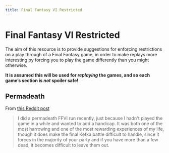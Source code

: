 ```yaml
---
title: Final Fantasy VI Restricted
---
```


# Final Fantasy VI Restricted

The aim of this resource is to provide suggestions for enforcing restrictions on a play through of a Final Fantasy game, in order to make replays more interesting by forcing you to play the game differently than you might otherwise.

**It is assumed this will be used for *replaying* the games, and so each game’s section is *not* spoiler safe!**


## Permadeath
From [this Reddit post](https://www.reddit.com/r/FinalFantasy/comments/3h79gc/what_nonstandard_challenges_do_you_like/cu5hw92)

> I did a permadeath FFVI run recently, just because I hadn't played the game in a while and wanted to add a handicap. It was both one of the most harrowing and one of the most rewarding experiences of my life, though it does make the final Kefka battle difficult to handle, since it forces in the majority of your party and if you have more than a few dead, it becomes difficult to leave them out.